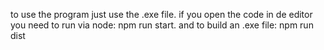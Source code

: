to use the program just use the .exe file.
if you open the code in de editor
you need to run via node:
npm run start.
and to build an .exe file: 
npm run dist
